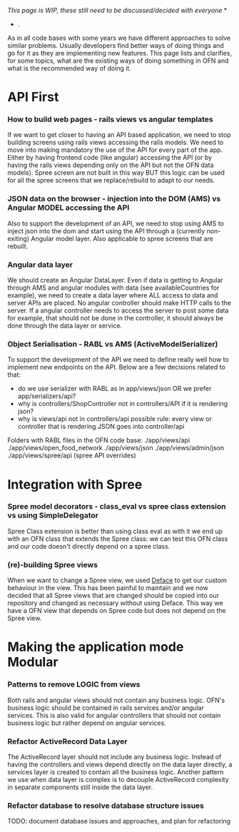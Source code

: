 *This page is WIP, these still need to be discussed/decided with everyone*
*
* .



As in all code bases with some years we have different approaches to solve similar problems. Usually developers find better ways of doing things and go for it as they are implementing new features. This page lists and clarifies, for some topics, what are the existing ways of doing something in OFN and what is the recommended way of doing it.

# API First
### How to build web pages - rails views vs angular templates
If we want to get closer to having an API based application, we need to stop building screens using rails views accessing the rails models. We need to move into making mandatory the use of the API for every part of the app. Either by having frontend code (like angular) accessing the API (or by having the rails views depending only on the API but not the OFN data models).
Spree screen are not built in this way BUT this logic can be used for all the spree screens that we replace/rebuild to adapt to our needs.

### JSON data on the browser - injection into the DOM (AMS) vs Angular MODEL accessing the API
Also to support the development of an API, we need to stop using AMS to inject json into the dom and start using the API through a (currently non-exiting) Angular model layer. Also applicable to spree screens that are rebuilt.

### Angular data layer
We should create an Angular DataLayer. Even if data is getting to Angular through AMS and angular modules with data (see availableCountries for example), we need to create a data layer where ALL access to data and server APIs are placed. No angular controller should make HTTP calls to the server. If a angular controller needs to access the server to post some data for example, that should not be done in the controller, it should always be done through the data layer or service.

### Object Serialisation - RABL vs AMS (ActiveModelSerializer)
To support the development of the API we need to define really well how to implement new endpoints on the API. Below are a few decisions related to that:

- do we use serializer with RABL as in app/views/json OR we prefer app/serializers/api?
- why is controllers/ShopController not in controllers/API if it is rendering json?
- why is views/api not in controllers/api
    possible rule: every view or controller that is rendering JSON goes into controller/api

Folders with RABL files in the OFN code base:
./app/views/api
./app/views/open_food_network
./app/views/json
./app/views/admin/json
./app/views/spree/api (spree API overrides)

# Integration with Spree
### Spree model decorators - class_eval vs spree class extension vs using SimpleDelegator
Spree Class extension is better than using class eval as with it we end up with an OFN class that extends the Spree class: we can test this OFN class and our code doesn't directly depend on a spree class.

### (re)-building Spree views
When we want to change a Spree view, we used [Deface](https://github.com/spree/deface) to get our custom behaviour in the view. This has been painful to maintain and we now decided that all Spree views that are changed should be copied into our repository and changed as necessary without using Deface. This way we have a OFN view that depends on Spree code but does not depend on the Spree view.

# Making the application mode Modular
### Patterns to remove LOGIC from views
Both rails and angular views should not contain any business logic. OFN's business logic should be contained in rails services and/or angular services. This is also valid for angular controllers that should not contain business logic but rather depend on angular services.

### Refactor ActiveRecord Data Layer
The ActiveRecord layer should not include any business logic. Instead of having the controllers and views depend directly on the data layer directly, a services layer is created to contain all the business logic.
Another pattern we use when data layer is complex is to decouple ActiveRecord complexity in separate components still inside the data layer.

### Refactor database to resolve database structure issues
TODO: document database issues and approaches, and plan for refactoring
